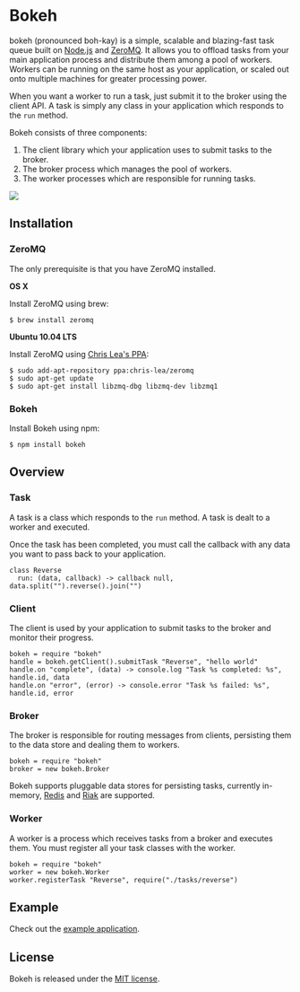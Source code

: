 # Bokeh

bokeh (pronounced boh-kay) is a simple, scalable and blazing-fast task queue built on [Node.js](http://nodejs.org) and [ZeroMQ](http://zeromq.org). It allows you to offload tasks from your main application process and distribute them among a pool of workers. Workers can be running on the same host as your application, or scaled out onto multiple machines for greater processing power.

When you want a worker to run a task, just submit it to the broker using the client API. A task is simply any class in your application which responds to the `run` method.

Bokeh consists of three components:

1. The client library which your application uses to submit tasks to the broker.
2. The broker process which manages the pool of workers.
3. The worker processes which are responsible for running tasks.

![](https://raw.githubusercontent.com/nullobject/bokeh/master/doc/bokeh.png)

## Installation

### ZeroMQ

The only prerequisite is that you have ZeroMQ installed.

**OS X**

Install ZeroMQ using brew:

    $ brew install zeromq

**Ubuntu 10.04 LTS**

Install ZeroMQ using [Chris Lea's PPA](https://launchpad.net/~chris-lea/+archive/zeromq):

    $ sudo add-apt-repository ppa:chris-lea/zeromq
    $ sudo apt-get update
    $ sudo apt-get install libzmq-dbg libzmq-dev libzmq1

### Bokeh

Install Bokeh using npm:

    $ npm install bokeh

## Overview

### Task

A task is a class which responds to the `run` method. A task is dealt to a worker and executed.

Once the task has been completed, you must call the callback with any data you want to pass back to your application.

    class Reverse
      run: (data, callback) -> callback null, data.split("").reverse().join("")

### Client

The client is used by your application to submit tasks to the broker and monitor their progress.

    bokeh = require "bokeh"
    handle = bokeh.getClient().submitTask "Reverse", "hello world"
    handle.on "complete", (data) -> console.log "Task %s completed: %s", handle.id, data
    handle.on "error", (error) -> console.error "Task %s failed: %s", handle.id, error

### Broker

The broker is responsible for routing messages from clients, persisting them to the data store and dealing them to workers.

    bokeh = require "bokeh"
    broker = new bokeh.Broker

Bokeh supports pluggable data stores for persisting tasks, currently in-memory, [Redis](http://redis.io/) and [Riak](http://basho.com/products/riak-overview/) are supported.

### Worker

A worker is a process which receives tasks from a broker and executes them. You must register all your task classes with the worker.

    bokeh = require "bokeh"
    worker = new bokeh.Worker
    worker.registerTask "Reverse", require("./tasks/reverse")

## Example

Check out the [example application](bokeh/tree/master/example).

## License

Bokeh is released under the [MIT license](bokeh/blob/master/LICENSE).
